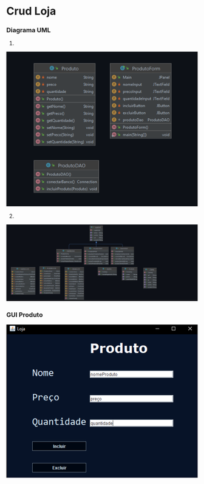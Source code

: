 # Crud Loja

### Diagrama UML

1.
![DiagramaUML](/img/diagrama-classes.png?raw=true "DiagramaUML")

2.
![DiagramaUML](/img/diagrama-classes-2.jpeg?raw=true "DiagramaUML")


### GUI Produto


![GUIProduto](/img/gui-produto.png?raw=true "GUIProduto")



